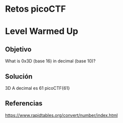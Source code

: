 # Retos picoCTF

# Level Warmed Up

## Objetivo
What is 0x3D (base 16) in decimal (base 10)?

## Solución
3D A decimal es 61
picoCTF{61}

## Referencias
https://www.rapidtables.org/convert/number/index.html

